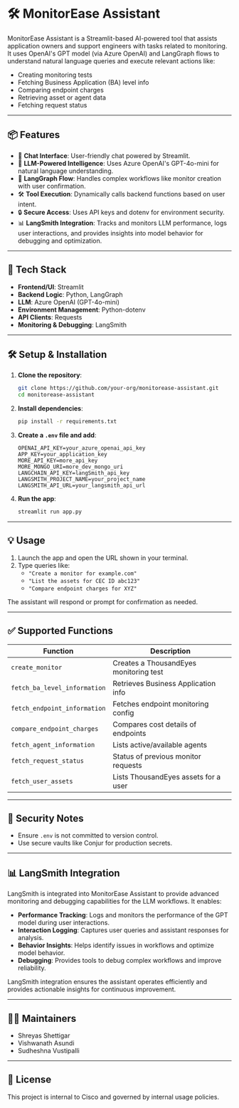 # 🛠️ MonitorEase Assistant

MonitorEase Assistant is a Streamlit-based AI-powered tool that assists application owners and support engineers with tasks related to monitoring. It uses OpenAI's GPT model (via Azure OpenAI) and LangGraph flows to understand natural language queries and execute relevant actions like:

- Creating monitoring tests
- Fetching Business Application (BA) level info
- Comparing endpoint charges
- Retrieving asset or agent data
- Fetching request status

---

## 📦 Features

- 💬 **Chat Interface**: User-friendly chat powered by Streamlit.
- 🤖 **LLM-Powered Intelligence**: Uses Azure OpenAI's GPT-4o-mini for natural language understanding.
- 🔄 **LangGraph Flow**: Handles complex workflows like monitor creation with user confirmation.
- 🛠️ **Tool Execution**: Dynamically calls backend functions based on user intent.
- 🔒 **Secure Access**: Uses API keys and dotenv for environment security.
- 📊 **LangSmith Integration**: Tracks and monitors LLM performance, logs user interactions, and provides insights into model behavior for debugging and optimization.

---

## 🧰 Tech Stack

- **Frontend/UI**: Streamlit
- **Backend Logic**: Python, LangGraph
- **LLM**: Azure OpenAI (GPT-4o-mini)
- **Environment Management**: Python-dotenv
- **API Clients**: Requests
- **Monitoring & Debugging**: LangSmith

---

## 🛠️ Setup & Installation

1. **Clone the repository**:
    ```bash
    git clone https://github.com/your-org/monitorease-assistant.git
    cd monitorease-assistant
    ```

2. **Install dependencies**:
    ```bash
    pip install -r requirements.txt
    ```

3. **Create a `.env` file and add**:
    ```plaintext
    OPENAI_API_KEY=your_azure_openai_api_key
    APP_KEY=your_application_key
    MORE_API_KEY=more_api_key
    MORE_MONGO_URI=more_dev_mongo_uri
    LANGCHAIN_API_KEY=langSmith_api_key
    LANGSMITH_PROJECT_NAME=your_project_name
    LANGSMITH_API_URL=your_langsmith_api_url
    ```

4. **Run the app**:
    ```bash
    streamlit run app.py
    ```

---

## 💡 Usage

1. Launch the app and open the URL shown in your terminal.
2. Type queries like:
    - `"Create a monitor for example.com"`
    - `"List the assets for CEC ID abc123"`
    - `"Compare endpoint charges for XYZ"`

The assistant will respond or prompt for confirmation as needed.

---

## ✅ Supported Functions

| Function                     | Description                                   |
|------------------------------|-----------------------------------------------|
| `create_monitor`             | Creates a ThousandEyes monitoring test       |
| `fetch_ba_level_information` | Retrieves Business Application info          |
| `fetch_endpoint_information` | Fetches endpoint monitoring config           |
| `compare_endpoint_charges`   | Compares cost details of endpoints           |
| `fetch_agent_information`    | Lists active/available agents                |
| `fetch_request_status`       | Status of previous monitor requests          |
| `fetch_user_assets`          | Lists ThousandEyes assets for a user         |

---

## 🔐 Security Notes

- Ensure `.env` is not committed to version control.
- Use secure vaults like Conjur for production secrets.

---

## 📊 LangSmith Integration

LangSmith is integrated into MonitorEase Assistant to provide advanced monitoring and debugging capabilities for the LLM workflows. It enables:
- **Performance Tracking**: Logs and monitors the performance of the GPT model during user interactions.
- **Interaction Logging**: Captures user queries and assistant responses for analysis.
- **Behavior Insights**: Helps identify issues in workflows and optimize model behavior.
- **Debugging**: Provides tools to debug complex workflows and improve reliability.

LangSmith integration ensures the assistant operates efficiently and provides actionable insights for continuous improvement.

---

## 🙋‍♂️ Maintainers

- Shreyas Shettigar
- Vishwanath Asundi
- Sudheshna Vustipalli

---

## 📜 License

This project is internal to Cisco and governed by internal usage policies.